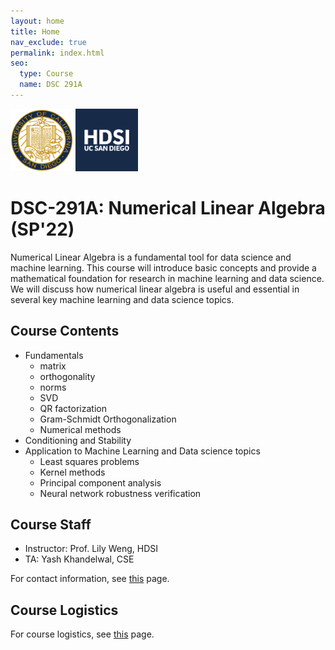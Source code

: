 ```yaml
---
layout: home
title: Home
nav_exclude: true
permalink: index.html
seo:
  type: Course
  name: DSC 291A
---
```


<div class="centered">
  <div class="center">
    <img src="./assets/images/UCSD_Seal.png" alt="UCSD Seal"  style="width:100px;height:100px;" class="center"> <img class="logos" src="./assets/images/hdsi.png" alt="HDSI" style="width:100px;height:100px;" >
  </div>
</div>


# DSC-291A: Numerical Linear Algebra (SP'22)

Numerical Linear Algebra is a fundamental tool for data science and machine learning. This course will introduce basic concepts and provide a mathematical foundation for research in machine learning and data science. We will discuss how numerical linear algebra is useful and essential in several key machine learning and data science topics.

## Course Contents
- Fundamentals
  - matrix
  - orthogonality
  - norms
  - SVD
  - QR factorization
  - Gram-Schmidt Orthogonalization
  - Numerical methods
- Conditioning and Stability
- Application to Machine Learning and Data science topics
  - Least squares problems
  - Kernel methods
  - Principal component analysis
  - Neural network robustness verification

## Course Staff

- Instructor: Prof. Lily Weng, HDSI 
- TA:  Yash Khandelwal, CSE

For contact information, see [this](staff) page.

## Course Logistics 

For course logistics, see [this](logistics) page.
